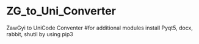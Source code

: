 # ZG_to_Uni_Converter
ZawGyi to UniCode Conventer
#for additional modules
install Pyqt5, docx, rabbit, shutil by using pip3
